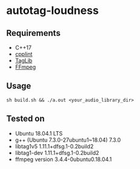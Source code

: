 # autotag-loudness

## Requirements

- C++17
- [cpplint](https://github.com/cpplint/cpplint)
- [TagLib](https://taglib.org/)
- [FFmpeg](https://www.ffmpeg.org/)

## Usage

```
sh build.sh && ./a.out <your_audio_library_dir>
```

## Tested on

- Ubuntu 18.04.1 LTS
- g++ (Ubuntu 7.3.0-27ubuntu1~18.04) 7.3.0
- libtag1v5 1.11.1+dfsg.1-0.2build2
- libtag1-dev 1.11.1+dfsg.1-0.2build2
- ffmpeg version 3.4.4-0ubuntu0.18.04.1
